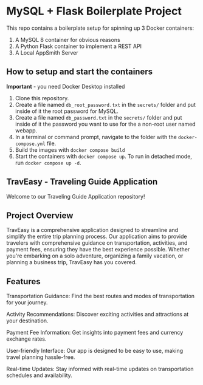 # MySQL + Flask Boilerplate Project

This repo contains a boilerplate setup for spinning up 3 Docker containers: 
1. A MySQL 8 container for obvious reasons
1. A Python Flask container to implement a REST API
1. A Local AppSmith Server

## How to setup and start the containers
**Important** - you need Docker Desktop installed

1. Clone this repository.  
1. Create a file named `db_root_password.txt` in the `secrets/` folder and put inside of it the root password for MySQL. 
1. Create a file named `db_password.txt` in the `secrets/` folder and put inside of it the password you want to use for the a non-root user named webapp. 
1. In a terminal or command prompt, navigate to the folder with the `docker-compose.yml` file.  
1. Build the images with `docker compose build`
1. Start the containers with `docker compose up`.  To run in detached mode, run `docker compose up -d`. 

## TravEasy - Traveling Guide Application
Welcome to our Traveling Guide Application repository!

## Project Overview
TravEasy is a comprehensive application designed to streamline and simplify the entire trip planning process. Our application aims to provide travelers with comprehensive guidance on transportation, activities, and payment fees, ensuring they have the best experience possible. Whether you're embarking on a solo adventure, organizing a family vacation, or planning a business trip, TravEasy has you covered. 

## Features
Transportation Guidance: Find the best routes and modes of transportation for your journey.

Activity Recommendations: Discover exciting activities and attractions at your destination.

Payment Fee Information: Get insights into payment fees and currency exchange rates.

User-friendly Interface: Our app is designed to be easy to use, making travel planning hassle-free.

Real-time Updates: Stay informed with real-time updates on transportation schedules and availability.
